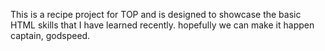 This is a recipe project for TOP and is designed to showcase the basic HTML skills that I have learned recently. hopefully we can make it happen captain, godspeed.
